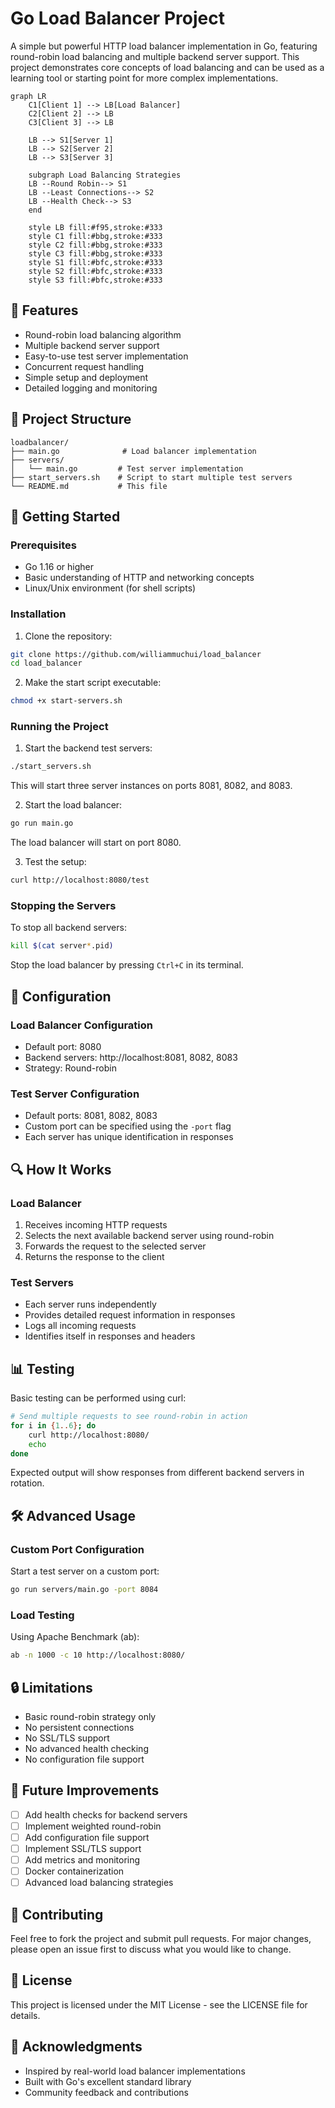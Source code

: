 # Go Load Balancer Project

A simple but powerful HTTP load balancer implementation in Go, featuring round-robin load balancing and multiple backend server support. This project demonstrates core concepts of load balancing and can be used as a learning tool or starting point for more complex implementations.

```mermaid
graph LR
    C1[Client 1] --> LB[Load Balancer]
    C2[Client 2] --> LB
    C3[Client 3] --> LB
    
    LB --> S1[Server 1]
    LB --> S2[Server 2]
    LB --> S3[Server 3]
    
    subgraph Load Balancing Strategies
    LB --Round Robin--> S1
    LB --Least Connections--> S2
    LB --Health Check--> S3
    end

    style LB fill:#f95,stroke:#333
    style C1 fill:#bbg,stroke:#333
    style C2 fill:#bbg,stroke:#333
    style C3 fill:#bbg,stroke:#333
    style S1 fill:#bfc,stroke:#333
    style S2 fill:#bfc,stroke:#333
    style S3 fill:#bfc,stroke:#333
```

## 🌟 Features

- Round-robin load balancing algorithm
- Multiple backend server support
- Easy-to-use test server implementation
- Concurrent request handling
- Simple setup and deployment
- Detailed logging and monitoring

## 📁 Project Structure

```
loadbalancer/
├── main.go              # Load balancer implementation
├── servers/
│   └── main.go         # Test server implementation
├── start_servers.sh    # Script to start multiple test servers
└── README.md           # This file
```

## 🚀 Getting Started

### Prerequisites

- Go 1.16 or higher
- Basic understanding of HTTP and networking concepts
- Linux/Unix environment (for shell scripts)

### Installation

1. Clone the repository:
```bash
git clone https://github.com/williammuchui/load_balancer
cd load_balancer
```

2. Make the start script executable:
```bash
chmod +x start-servers.sh
```

### Running the Project

1. Start the backend test servers:
```bash
./start_servers.sh
```
This will start three server instances on ports 8081, 8082, and 8083.

2. Start the load balancer:
```bash
go run main.go
```
The load balancer will start on port 8080.

3. Test the setup:
```bash
curl http://localhost:8080/test
```

### Stopping the Servers

To stop all backend servers:
```bash
kill $(cat server*.pid)
```

Stop the load balancer by pressing `Ctrl+C` in its terminal.

## 🔧 Configuration

### Load Balancer Configuration
- Default port: 8080
- Backend servers: http://localhost:8081, 8082, 8083
- Strategy: Round-robin

### Test Server Configuration
- Default ports: 8081, 8082, 8083
- Custom port can be specified using the `-port` flag
- Each server has unique identification in responses

## 🔍 How It Works

### Load Balancer
1. Receives incoming HTTP requests
2. Selects the next available backend server using round-robin
3. Forwards the request to the selected server
4. Returns the response to the client

### Test Servers
- Each server runs independently
- Provides detailed request information in responses
- Logs all incoming requests
- Identifies itself in responses and headers

## 📊 Testing

Basic testing can be performed using curl:

```bash
# Send multiple requests to see round-robin in action
for i in {1..6}; do
    curl http://localhost:8080/
    echo
done
```

Expected output will show responses from different backend servers in rotation.

## 🛠️ Advanced Usage

### Custom Port Configuration
Start a test server on a custom port:
```bash
go run servers/main.go -port 8084
```

### Load Testing
Using Apache Benchmark (ab):
```bash
ab -n 1000 -c 10 http://localhost:8080/
```

## 🔒 Limitations

- Basic round-robin strategy only
- No persistent connections
- No SSL/TLS support
- No advanced health checking
- No configuration file support

## 🚧 Future Improvements

- [ ] Add health checks for backend servers
- [ ] Implement weighted round-robin
- [ ] Add configuration file support
- [ ] Implement SSL/TLS support
- [ ] Add metrics and monitoring
- [ ] Docker containerization
- [ ] Advanced load balancing strategies

## 📝 Contributing

Feel free to fork the project and submit pull requests. For major changes, please open an issue first to discuss what you would like to change.

## 📄 License

This project is licensed under the MIT License - see the LICENSE file for details.

## 🤝 Acknowledgments

- Inspired by real-world load balancer implementations
- Built with Go's excellent standard library
- Community feedback and contributions
